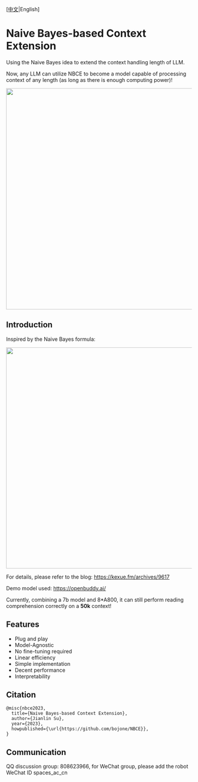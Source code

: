 [[中文](https://github.com/bojone/NBCE/blob/main/README.md)|English]

# Naive Bayes-based Context Extension
Using the Naive Bayes idea to extend the context handling length of LLM.

Now, any LLM can utilize NBCE to become a model capable of processing context of any length (as long as there is enough computing power)!

<img src="https://raw.githubusercontent.com/bojone/NBCE/34601ad70eb1bdae50a026234b8980da275df775/NBCE2.png" width=600>

## Introduction

Inspired by the Naive Bayes formula:

<img src="https://raw.githubusercontent.com/bojone/NBCE/main/NBCE.png" width=600>

For details, please refer to the blog: https://kexue.fm/archives/9617

Demo model used: https://openbuddy.ai/

Currently, combining a 7b model and 8*A800, it can still perform reading comprehension correctly on a **50k** context!

## Features
- Plug and play
- Model-Agnostic
- No fine-tuning required
- Linear efficiency
- Simple implementation
- Decent performance
- Interpretability

## Citation
```
@misc{nbce2023,
  title={Naive Bayes-based Context Extension},
  author={Jianlin Su},
  year={2023},
  howpublished={\url{https://github.com/bojone/NBCE}},
}
```
## Communication
QQ discussion group: 808623966, for WeChat group, please add the robot WeChat ID spaces_ac_cn

